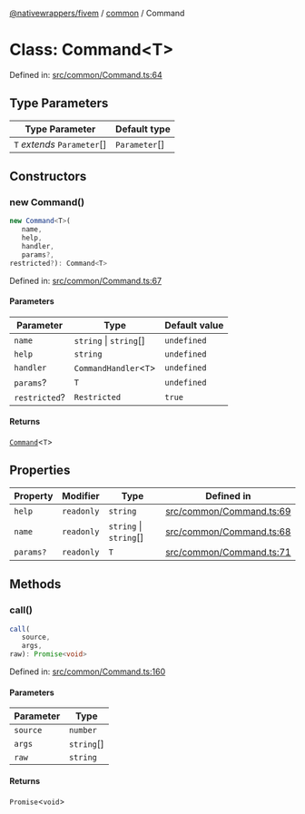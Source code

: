 [@nativewrappers/fivem](../../README.md) / [common](../README.md) / Command

# Class: Command\<T\>

Defined in: [src/common/Command.ts:64](https://github.com/nativewrappers/nativewrappers/blob/bed19baaeaf131ae08126ef8189b9b3d2beb3a28/src/common/Command.ts#L64)

## Type Parameters

| Type Parameter | Default type |
| ------ | ------ |
| `T` *extends* `Parameter`[] | `Parameter`[] |

## Constructors

### new Command()

```ts
new Command<T>(
   name, 
   help, 
   handler, 
   params?, 
restricted?): Command<T>
```

Defined in: [src/common/Command.ts:67](https://github.com/nativewrappers/nativewrappers/blob/bed19baaeaf131ae08126ef8189b9b3d2beb3a28/src/common/Command.ts#L67)

#### Parameters

| Parameter | Type | Default value |
| ------ | ------ | ------ |
| `name` | `string` \| `string`[] | `undefined` |
| `help` | `string` | `undefined` |
| `handler` | `CommandHandler`\<`T`\> | `undefined` |
| `params`? | `T` | `undefined` |
| `restricted`? | `Restricted` | `true` |

#### Returns

[`Command`](Command.md)\<`T`\>

## Properties

| Property | Modifier | Type | Defined in |
| ------ | ------ | ------ | ------ |
| <a id="help-1"></a> `help` | `readonly` | `string` | [src/common/Command.ts:69](https://github.com/nativewrappers/nativewrappers/blob/bed19baaeaf131ae08126ef8189b9b3d2beb3a28/src/common/Command.ts#L69) |
| <a id="name-1"></a> `name` | `readonly` | `string` \| `string`[] | [src/common/Command.ts:68](https://github.com/nativewrappers/nativewrappers/blob/bed19baaeaf131ae08126ef8189b9b3d2beb3a28/src/common/Command.ts#L68) |
| <a id="params-1"></a> `params?` | `readonly` | `T` | [src/common/Command.ts:71](https://github.com/nativewrappers/nativewrappers/blob/bed19baaeaf131ae08126ef8189b9b3d2beb3a28/src/common/Command.ts#L71) |

## Methods

### call()

```ts
call(
   source, 
   args, 
raw): Promise<void>
```

Defined in: [src/common/Command.ts:160](https://github.com/nativewrappers/nativewrappers/blob/bed19baaeaf131ae08126ef8189b9b3d2beb3a28/src/common/Command.ts#L160)

#### Parameters

| Parameter | Type |
| ------ | ------ |
| `source` | `number` |
| `args` | `string`[] |
| `raw` | `string` |

#### Returns

`Promise`\<`void`\>
